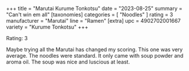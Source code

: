 +++
title = "Marutai Kurume Tonkotsu"
date = "2023-08-25"
summary = "Can't win em all"
[taxonomies]
categories = [ "Noodles" ]
rating = 3
manufacturer = "Marutai"
line = "Ramen"
[extra]
upc = 4902702001667
variety = "Kurume Tonkotsu"
+++

Rating: 3

Maybe trying all the Marutai has changed my scoring.
This one was very average.
The noodles were standard.
It only came with soup powder and aroma oil.
The soup was nice and luscious at least.
